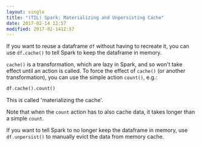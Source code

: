 ```yaml
---
layout: single
title: "(TIL) Spark: Materializing and Unpersisting Cache"
date: 2017-02-14 12:57
modified: 2017-02-1412:57
---
```


If you want to reuse a dataframe `df` without having to recreate it,
you can use `df.cache()` to tell Spark to keep the dataframe in memory.

`cache()` is a transformation, which are lazy in Spark,
and so won't take effect until an action is called.
To force the effect of `cache()` (or another transformation),
you can use the simple action `count()`, e.g.:

```python
df.cache().count()
```

This is called 'materializing the cache'.

Note that when the `count` action has to also cache data,
it takes longer than a simple `count`.

If you want to tell Spark to no longer keep the dataframe in memory,
use `df.unpersist()` to manually evict the data from memory cache.
